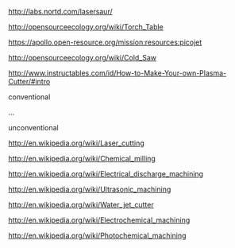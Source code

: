 http://labs.nortd.com/lasersaur/

http://opensourceecology.org/wiki/Torch_Table

https://apollo.open-resource.org/mission:resources:picojet

http://opensourceecology.org/wiki/Cold_Saw

http://www.instructables.com/id/How-to-Make-Your-own-Plasma-Cutter/#intro


conventional

...

unconventional

http://en.wikipedia.org/wiki/Laser_cutting

http://en.wikipedia.org/wiki/Chemical_milling

http://en.wikipedia.org/wiki/Electrical_discharge_machining

http://en.wikipedia.org/wiki/Ultrasonic_machining

http://en.wikipedia.org/wiki/Water_jet_cutter

http://en.wikipedia.org/wiki/Electrochemical_machining

http://en.wikipedia.org/wiki/Photochemical_machining


